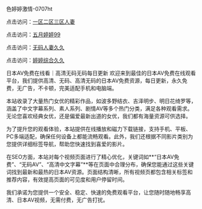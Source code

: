 
色婷婷激情-0707ht


点击访问：<a href="https://fdhf-454.pages.dev/">一区二区三区人妻</a>

点击访问：<a href="https://bered.pages.dev/">五月婷婷99</a>

点击访问：<a href="https://gda-c7m.pages.dev/">无码人妻久久</a>

点击访问：<a href="https://vassv.pages.dev/">婷婷综合久久</a>


日本AV免费在线看｜高清无码无码每日更新
欢迎来到最佳的日本AV免费在线观看平台，我们提供高清、无码、高清无码的日本AV免费资源，每日更新，永久免费，无广告，不卡顿，完美适配手机和电脑端。

本站收录了大量热门女优的精彩作品，如波多野结衣、吉泽明步、明日花绮罗等，涵盖了中文字幕系列、素人系列、剧情AV等多个热门分类，满足各种观看需求。无论您喜欢经典女优，还是偏爱最新出道的女优，我们都有海量资源可供选择。

为了提升您的观看体验，本站提供在线播放和磁力下载链接，支持手机、平板、PC多端适配，确保任何设备上都能流畅观看。此外，我们还根据不同影片类别为您提供详细标签导航，帮助您快速找到喜爱的影片。

在SEO方面，本站对每个视频页面进行了精心优化，关键词如**“日本AV免费”、“无码AV”、“高清中文字幕”**等在页面中合理分布，确保您能通过这些关键词找到最新和最热的日本AV资源。页面结构清晰，所有视频页都包含相关标签和推荐内容，有效提高页面的可见度和用户停留时间。

我们承诺为您提供一个安全、稳定、快速的免费观看平台，让您随时随地畅享高清、日本AV视频，无需付费，无广告打扰。

<span style="display:none;">[Canonical link](https://github.com/songnha20250707/songnha3 ）</span>
